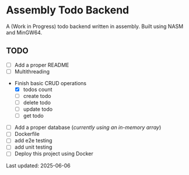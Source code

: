 # Assembly Todo Backend
A (Work in Progress) todo backend written in assembly. Built using NASM and MinGW64.

## TODO
 - [ ] Add a proper README
 - [ ] Multithreading 
 - Finish basic CRUD operations
   - [x] todos count
   - [ ] create todo
   - [ ] delete todo
   - [ ] update todo
   - [ ] get todo
 - [ ] Add a proper database (*currently using an in-memory array*)
 - [ ] Dockerfile
 - [ ] add e2e testing
 - [ ] add unit testing
 - [ ] Deploy this project using Docker
 
Last updated: 2025-06-06